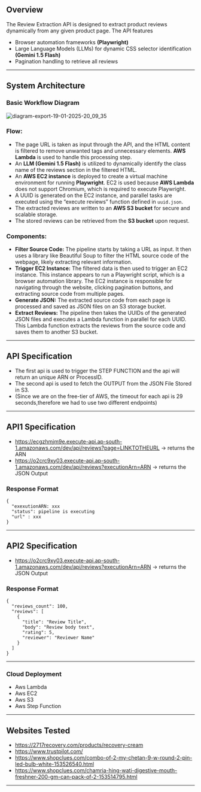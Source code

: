 ## Overview

The Review Extraction API is designed to extract product reviews dynamically from any given product page. The API features

- Browser automation frameworks **(Playwright)**
- Large Language Models (LLMs) for dynamic CSS selector identification **(Gemini 1.5 Flash)**
- Pagination handling to retrieve all reviews

---

## System Architecture

### Basic Workflow Diagram
![diagram-export-19-01-2025-20_09_35](https://github.com/user-attachments/assets/bd571997-fe75-461b-82c9-f827452a6563)

### Flow:

- The page URL is taken as input through the API, and the HTML content is filtered to remove unwanted tags and unnecessary elements. **AWS Lambda** is used to handle this processing step.
- An **LLM (Gemini 1.5 Flash)** is utilized to dynamically identify the class name of the reviews section in the filtered HTML.
- An **AWS EC2 instance** is deployed to create a virtual machine environment for running **Playwright**. EC2 is used because **AWS Lambda** does not support Chromium, which is required to execute Playwright.
- A UUID is generated on the EC2 instance, and parallel tasks are executed using the “execute reviews” function defined in `uuid.json`.
- The extracted reviews are written to an **AWS S3 bucket** for secure and scalable storage.
- The stored reviews can be retrieved from the **S3 bucket** upon request.

### Components:

- **Filter Source Code:** The pipeline starts by taking a URL as input. It then uses a library like Beautiful Soup to filter the HTML source code of the webpage, likely extracting relevant information.
- **Trigger EC2 Instance:** The filtered data is then used to trigger an EC2 instance. This instance appears to run a Playwright script, which is a browser automation library. The EC2 instance is responsible for navigating through the website, clicking pagination buttons, and extracting source code from multiple pages.
- **Generate JSON:** The extracted source code from each page is processed and saved as JSON files on an S3 storage bucket.
- **Extract Reviews:** The pipeline then takes the UUIDs of the generated JSON files and executes a Lambda function in parallel for each UUID. This Lambda function extracts the reviews from the source code and saves them to another S3 bucket.

---
## API Specification
- The first api is used to trigger the STEP FUNCTION and the api will return an unique ARN or ProcessID. 
- The second api is used to fetch the OUTPUT from the JSON File Stored in S3.
- (Since we are on the free-tier of AWS, the timeout for each api is 29 seconds,therefore we had to use two different endpoints)

---
## API1 Specification
- https://ecgzhmjm9e.execute-api.ap-south-1.amazonaws.com/dev/api/reviews?page=LINKTOTHEURL   -> returns the ARN
- https://o2crc9xy03.execute-api.ap-south-1.amazonaws.com/dev/api/reviews?executionArn=ARN    -> returns the JSON Output

### Response Format
```
{
  "exexutionARN: xxx
  "status": pipeline is executing
  "url" : xxx
}
```

---

## API2 Specification
- https://o2crc9xy03.execute-api.ap-south-1.amazonaws.com/dev/api/reviews?executionArn=ARN    -> returns the JSON Output
### Response Format
```
{
  "reviews_count": 100,
  "reviews": [
    {
      "title": "Review Title",
      "body": "Review body text",
      "rating": 5,
      "reviewer": "Reviewer Name"
    }
  ]
}
```

---
### Cloud Deployment

- Aws Lambda
- Aws EC2
- Aws S3
- Aws Step Function

---
## Websites Tested
- https://2717recovery.com/products/recovery-cream
- https://www.trustpilot.com/
- https://www.shopclues.com/combo-of-2-my-chetan-9-w-round-2-pin-led-bulb-white-153526540.html
- https://www.shopclues.com/chamria-hing-wati-digestive-mouth-freshner-200-gm-can-pack-of-2-153514795.html
---

